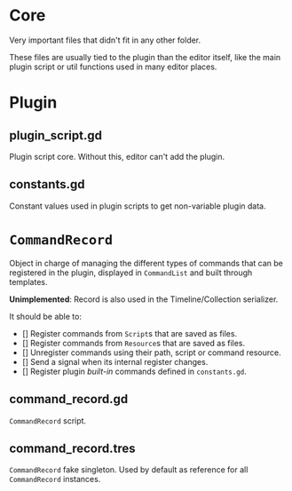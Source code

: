 # Core 
Very important files that didn't fit in any other folder. 

These files are usually tied to the plugin than the editor itself, like the main plugin script or util functions used in many editor places.

# Plugin
## plugin_script.gd
Plugin script core. Without this, editor can't add the plugin.

## constants.gd
Constant values used in plugin scripts to get non-variable plugin data.

# `CommandRecord`
Object in charge of managing the different types of commands that can be registered in the plugin, displayed in `CommandList` and built through templates.

**Unimplemented**: Record is also used in the Timeline/Collection serializer.

It should be able to:
- [] Register commands from `Script`s that are saved as files.
- [] Register commands from `Resource`s that are saved as files.
- [] Unregister commands using their path, script or command resource.
- [] Send a signal when its internal register changes.
- [] Register plugin _built-in_ commands defined in `constants.gd`.

## command_record.gd
`CommandRecord` script.

## command_record.tres
`CommandRecord` fake singleton. Used by default as reference for all `CommandRecord` instances.
